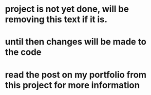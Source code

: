 # project is not yet done, will be removing this text if it is.
# until then changes will be made to the code
# read the post on my portfolio from this project for more information
